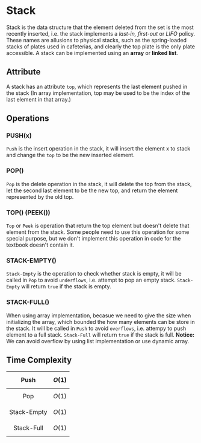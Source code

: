 # Stack
Stack is the data structure that the element deleted from the set is the most recently inserted, i.e. the stack implements a *last-in, first-out* or *LIFO* policy. 
These names are allusions to physical stacks, such as the spring-loaded stacks of plates used in cafeterias, and clearly the top plate is the only plate accessible.
A stack can be implemented using an **array** or **linked list**.

## Attribute
A stack has an attribute `top`, which represents the last element pushed in the stack (In array implementation, top may be used to be the index of the last element in that array.)

## Operations
### PUSH(x)
`Push` is the insert operation in the stack, it will insert the element x to stack and change the `top` to be the new inserted element.
### POP()
`Pop` is the delete operation in the stack, it will delete the top from the stack, let the second last element to be the new top, and return the element represented by the old top.
### TOP() (PEEK())
`Top` or `Peek` is operation that return the top element but doesn't delete that element from the stack. Some people need to use this operation for some special purpose, but we don't implement this operation in code for the textbook doesn't contain it.
### STACK-EMPTY()
`Stack-Empty` is the operation to check whether stack is empty, it will be called in `Pop` to avoid `underflows`, i.e. attempt to pop an empty stack. `Stack-Empty` will return `true` if the stack is empty.
### STACK-FULL()
When using array implementation, becasue we need to give the size when initializing the array, which bounded the how many elements can be store in the stack. It will be called in `Push` to avoid `overflows`, i.e. attempy to push element to a full stack. `Stack-Full` will return `true` if the stack is full.
**Notice:** We can avoid overflow by using list implementation or use dynamic array.

## Time Complexity
| Push | $$O(1)$$ |
|:---:|:---:|
| Pop | $$O(1)$$ | 
| Stack-Empty | $$O(1)$$ |
| Stack-Full | $$O(1)$$ |
